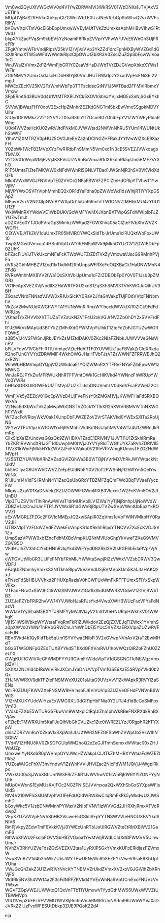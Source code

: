 Vm0wd2QyUXlVWGxWV0d4V1YwZDRWMVl3WkRSV01WbDNXa1JTVjAxV2JETlhh
MUpUVjBaS2RHVkdXbFppClZGWnlWbTE0UzJNeVRrbGpSbWhvQ2sxWVFsRlhW
bVEwVXpKTmVGcElSbEppUmxwWVEyMUtTVkZzUmxkaAphMHBvVlhwS1RtVldU
bkpXYkZacFVqSm9kbEV5YzNoamF6RkpZVVprYVFwWFJVcE5WbGh3UjFReFRr
ZFgKYmtwWFlrVndjRlpzV25kV1ZrVjVaVVp3YkZZd1drcFphMXByWVZGd1dG
SXlhRmxXTW5oWFdWWmtkRlpzClpGWUtZbXR3V0ZsclZuZGpSbFowWlVoa1dG
WnJWalZVVmxZd1ZrWmFjbGR1Y0ZaaVdHaDJWbTVrZDJGVwpXbkpXYWs1WFlr
ZG9NMVY2UmxOa1JscHlDbHBIYjB0VmJHUTBWa1pzY2xadVpHcFNiSEI2VmpJ
MWExZEcKV25KV2FsWmhWbFp3TTFscldscGtNV1J5WTBad2FFMVlRbmxYVmxw
SFpERmtSd3BUV0d4b1VtMTRXRlJYCk5XOVhSbVJYVjIxMGExSnNjSGxEYkhC
SVVsVjBWazFHY0doV2ExcHpZMnhrZEZKdGNGTmlSbkEwVmxSSgpkMDVYUlhr
S1UydGFWMkZzV21GYVYzTXhaR3hhY1ZOcmRGZGhlbFpYV1ZWYWEyRldaRWho
U0d4WVZteHcKU0ZwRVJtdFNkM0JVWWtad2NWVnNhRU5YUm14WUNtUkhSbWhT
YlhoV1ZXMTRZV0pHU25OVGJteEVZa2hDClNGZHFRakJYYlVwWlZXcE9XazFH
Y0ZoWk1WcFBZMVpXYzFwR1RtbFhSMmN5Vm0xd1N3cE5SVEZJVWxoagpTMVJX
V21GV01rWnpWMjFvVjJKSFVsUlZNRnBoVmxaR1dXRkdhRk5pUm5BMFZsY3hO
R1F5UmtaTlZteFMKWW0xNFdWWnRlSGNLVTBad1JWSnNjR3hSV0VKVldXdGFk
Mkl4VWxWVGJFNVlVbTE0ZVVOc2NFaFBWVFZPClZteHdORlpYTVhwT1YwVjRV
MjVPYWxOSVFrVlphMmhEQ2xOR1dYaFdha0pZWWxWd1dsWlhjRTlYYXpGSApZ
MFpvV2sxV2NGQlpNVnBYWXpGd1IxUnRiRmhTTW1ONVZtMHhkMU4zY0U1U1ZF
WklWMnRXYWdwVE1WbDUKVGxWMFYwMXJXbnBXTWpGSFdWWlplbFJZYUZwTmJt
aDZXVEo0YTJOdFVraGpSMmhzWWtad2FGWXhVa05aClZteFlVbXhrWVZKWGFH
OEtWVEJrTkZkV1duUmxTR05MVlRCYWQxSldTblJrUms1clRUQktWbFpxUW10
TwpSMGw0Vmxoa1dHSnRVbGxWYlRFMFpWVk9jMk5GYUZCV1ZGWlBDbFp0ZUhK
bFZscFlUVlJTVkUxcmNFaFcKTWpWUFZrZEtTVkZyVmxwaVJscG9RMnhPVjFa
dVRsZGhhMHBZV1Zod1IxTkdhM2RhUnpsWFRXdFdOQXBaCk1HaDNWMnN4ZFdG
RVRsWmhhMXBVV2tWa1QxSXhVblJpUms1cFZrZDBObFp0Y0V0T1Jsb3pZMGRz
VG1FeApXVEZXVjNodllXZHdWRTFXU2xnS1ZqSXhSMVl3TVhKWGJuQlhUV3BH
ZGxacVNrdFNNazVJVW0xR1UxSlcKY0RaV2JYaGhVekpTUjFOdVVtcFNNbmhV
VkZaV2MwNUdXWGhWYTA1YUNsWnRlRmxWYlhocldWWktXR0ZICk9FdFdWRUpy
VGtaa1YxZHVVbXhTTUZaTVZsUkNZV1F4U2xkVGJrNVZZbGhDY2xSVVFrdFhi
R1JZWkVkMApUd3BTYkZZMFdXdGFWMVpYUlhkT1ZteFdZbFJGTUZwWGRFOWtS
a3B5VjJ4V2FWSnJjRkJEYkZsM1ZtdDAKV0ZKc2NIaFZNbkJUWVVVeGNsWnFV
bFlLVFdwV1VGbFhlRTlUVmtaeVZteHdhRTF0YUVWUk1uaFBVakZrCldXRkda
R2hoTUhCYVYxZDRWMlF4WkhOWGJHaHFVbFJzV1ZsWWNFZFRRWEJhQ2sxR2NI
WlhWbHBMVmpGYQpjVlZzWkdoaE1YQlZWMnRXYTFReFNYaFZibEpwVW1zMWNG
WnJaREJPYkZwMFRWUkNhRTFFVmtOWk1GcHIKVkd4YWNncFhWRUpYWVd0YWRs
bHRaSGRXUlRGWFlrUlZTMVpIZUZkTlJsbDNUVmhLV0dKdVFsaFVWelZ2CllV
WmFjVk5yZEZoV01GcEpWVzB4UjFVeFNsY0tZMGM1VjJKWWFHaFdSRXBQWkVa
V2NscEdXbWxTVkZaMwpWbGN3TVZGck1YTlhXR2hXWVRBMVlVTnNXWGhTYWxK
WFZucFdVRlpyWkV0ak1XUnpDbFJWZEZoV2VrSTAKVkd0YWExSXlTa2RoUjNS
VFYwVTFUVlpzVWtOWlYxRjRVMnhrVkdKc1NsUlphMVV4WTJ4U1ZWRnJkRmRp
ClIxSlpXa1ZrUndwaGQzQk9ZWHBXV1ZadE1ERlVNV1JJVTI1U1ZtSkhlRmRa
YkZKR1RVWndXR1JGT1d0UwphM0I1VjJ0YVYyRldTWGhUYkZaRVlrZDRlVll5
TlVzS1lrWmFjMk5HYkZWV2JFcFVWako0V21ReVRrWmgKUmxsTFZGZHdWMVpH
V25STlZYUlVWbXRhZVZadGVIZGhWa3B6WTBjNVVrMXVhRkJWYWtackNtUldV
bk5hClIyaG9UVWhDWVZZeFpEUldNbEY0V2toT2FWSnNjR2hWYm5CelYwWlNX
R1JIUm14VldFSllRMnN4Y1ZacQpUbGRoYTBZMFZqQmFWd3BqTVVaelYyczFW
MkpyU2xaV01XaDNVekZKZUZOWWFGWmliRXB3Vlcxek1WZFcKVm5OV2JtUnBU
Vlp3TUZSV1VrTlhiRnAwWlVaT1drMUhVbllLV1ZWa1YyTjNjRmhpUjNoWVdW
ZDBZV1JzCmJIUmFTR1JYVWxSR1dGWnRjRlpUTVZwSVpVWmtUbEpzYkROVVZt
aExWMGRLZFZGc2FGVldNMEpJQ2xwSAplR0ZqVms1eVpFWlNVMkpHY0RaV2JH
UTBXVlpTYzFOdVZVdFZWekExVmpKS1dXRkhhRlpsYTNCVVZXcEcKVDJSV1Zu
UmpSazVPWW0xb1ZncFdhMXBoVmpKU2NrMVlUbGhpYkVweFZXeG9VMVZGVG5O
VFdHUlhZV3hhClYxbHNhRzlqYkdSWFYydDBXRkl3V2tsRGF6bEdaRVprVjAw
eWFGVUtWbGR3UjJFeFNYbFRhMlJYWWtaSwpjRlZzVWtkVVZsbDRWV3QwVDFJ
eFJqUlZNbmhyVmxkS2NtTkhhRlppVkVaVVdUSjRVMVpXUm5Ka1JtaHAKQ2xJ
eFNscFdSbHBUVVhkd2FHUXpRazlaV0hCWFUxWmFkRTFFUmxSTlYxSkpWVEkx
VTFadFNraGxSbVJhCllrWktSMVJWV21Ga1IxSkdUMWR3VGdwV1ZGVjRWbTB3
ZUZJeFZYbFRiR2hvVW14YVJWbHJaRFJsYkd4VwpXWHBWUzFacVFYaFdNazVI
WWtaV1YySlhaM3BXYTJRMFYyMVJlVlJyV21nS1VteHNURlpHWkhkV01WWkgK
VjI1S1lWSllVbkpWYWtaaFVqRmFkR1ZJWkdoV2EzQjZXVEJqTlZWck1YVmhS
a0pXWVd0YWNrTnRVbGRWCmJrNWhDbEl5YUc5VVZXaERXVlpaZUZwRVFscFdN
REV6Vkd4b1QyRldTbk5qUm1SYVYwaENlbFl3V2xOVwpNVnAxV2taT2EwMHdT
bGxSTW5ONFpGZEdTUXBYYkdST1lXdGFXVmRVU1hoVWQzQlRZbFZhU0ZZeU1X
OWgKUlRGWlVXeGFWMDFYYUROVmFrWldaVlpTV1dGSGNGTldNbWgzVmxjd2VH
SXhXa2NLVld4b1RsWlViRkJXCmJYaDNUVVpTVm1GSE9XaE5SRVpYVkd0b2Qx
ZHJNVWRXV0dkTFZteFNSMWxXU201alJtaG9UVzVvV1ZkWApkR3RVYlZaSENs
WlliR0ZUUjFKWVZXeFNSMWRHVlhsbFJ6VlVUVlp3ZUZVeGFHdFVNVnB6WWtS
V1ZrMXUKYUdoWlYzaExWMGRXU0dGR1pHbFNia0Y2UTJ4d1dBcGxSMFpxVm10
YVdsbFZXbE5WTURGSFkwVm9WMkpIClRqUlZha1phWkRBeFNXRXdkRnBXVjAw
eFZtcEtTMWRXUm5KaFJuQlhVbGhDVUZkc1Ztc0tWREZLYzJORgphR2hTYXpW
dldsZDRZVmRuY0ZkaVIxSXpWa1JLU21WR2NFZGFSbWhZVWpOb2VsWlhNSGhW
TVd4V1ZHNU8KV0ZkSGFGUlpWM2hoQ2xZeGJITmhSemxxWWtac00xZHJWbUZp
UmxwelYyNXdSR0pWVmpOYVJWcHZWakpLClJtTkZhMHRXYWtaaFdWZEZlRk5Z
YUZoaWJGcFhXV3hvYndwV1ZsWnhVVlJHVlZac2NIcFdWM1JQVjJ4WgplRkpx
VWxkU00xSjJWbXBLUm1WSFRrZFJiR1JvWVhwV01sWnRjRWRYYlZGNFYyNUth
MUp0VWxnS1EyMUsKVjFOc2NGZFNiSEJVVmxoa2QxWXhSbGxSYXpsWFlsUldS
RlV4V210WFIxSklUMVphVG1FeFdUQldWRW8wCllqRmFkRk5yWkdwU2JWSmhD
bGxyWkc5V1JsbDNWMnhPYWsxV2NIbFVNV1IzWVVGd2JHRXhjRmxXTVdRdwpZ
VEpKZUZaWVpFNVhSbHB2VlcweE5GSldiSEpYYTNSWVVteHNOUXBVYkdSNlV6
RmFjVkpyZEdwTmF6VkkKVjJ0YWExUnRTblJoUlRGWVZteEtRMXBWV21GamF6
RlhWbXhWUzFsclpFOVVSbHBZVGxoa1YwMVdjRWdLCldXdGFWMVV5UlhwUmJr
NVhZV3RhYUZVeFdsZGtSVEZXV2taa1UyRXlPSGxYVmxKUFpERldjazFZVmxW
VwpSVnBZV1d4b2IxWkZUblJWYTFwUENsWnRhSEZEYkVweVRsaE9XbUpIYUha
VWJGcGhZekZ3U1ZwR1VrNVcKYTNBMVZrUkdZVmxXV2xoVGJGWlhZbXRhVjFS
VldtRk5NV3h4VW14a2F3cFdNRFZKVkd4YVExWnNaRVpUCmExcFNUVzVvTWxw
WGVFZGpVWEJUWWtoQ1QxVnFTbTlYUmxwV1YydGthMW96UWxWVVZtUTBWMVph
V0U1VwpXbFFLVFVVMU1WVXljRmRoVm5BMlRVUnNSRm96UW5WYVJXaDJVRkZ2
UzFveWFESUtDbkp3ZUE9PQoKZ2d4

eja